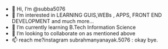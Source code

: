 - 👋 Hi, I’m @subba5076
- 👀 I’m interested in LEARNING GUIS,WEBs , APPS, FRONT END DEVELOPMENT and much more...
- 🌱 I’m currently learning B.Tech Information Science
- 💞️ I’m looking to collaborate on as mentioned above
- 📫  reach me?instagram subrahmanyanayak.5076 : okay bye.

<!---
subba5076/subba5076 is a ✨ special ✨ repository because its `README.md` (this file) appears on your GitHub profile.
You can click the Preview link to take a look at your changes.
--->
